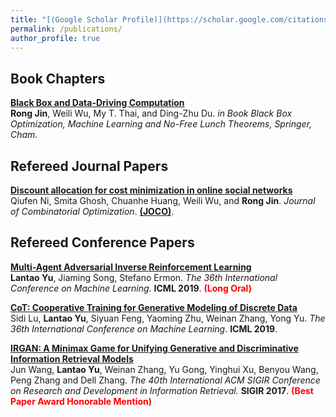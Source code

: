 ```yaml
---
title: "[(Google Scholar Profile)](https://scholar.google.com/citations?user=ONLyEOkAAAAJ&hl=en)"
permalink: /publications/
author_profile: true
---
```

Book Chapters
------
<b>[Black Box and Data-Driving Computation](https://rongjinutd.github.io/publications/bookchapter)</b> <br> 
<b>Rong Jin</b>, Weili Wu, My T. Thai, and Ding-Zhu Du.
<i>in Book Black Box Optimization, Machine Learning and No-Free Lunch Theorems, Springer, Cham</i>.

Refereed Journal Papers
------
<b>[Discount allocation for cost minimization in online social networks](https://rongjinutd.github.io/publications/joco)</b> <br> 
Qiufen Ni, Smita Ghosh, Chuanhe Huang, Weili Wu, and <b>Rong Jin</b>.
<i>Journal of Combinatorial Optimization</i>. [<b>(JOCO)</b>](https://www.springer.com/journal/10878#:~:text=The%20Journal%20of%20Combinatorial%20Optimization,and%20special%20issues%20of%20journals).

Refereed Conference Papers
------
<b>[Multi-Agent Adversarial Inverse Reinforcement Learning](http://lantaoyu.com/publications/MAAIRL)</b> <br> 
<b>Lantao Yu</b>, Jiaming Song, Stefano Ermon.
<i>The 36th International Conference on Machine Learning</i>. <b>ICML 2019</b>. <b><span style="color:red">(Long Oral)</span></b>

<b>[CoT: Cooperative Training for Generative Modeling of Discrete Data](http://lantaoyu.com/publications/CoT)</b> <br>
Sidi Lu, <b>Lantao Yu</b>, Siyuan Feng, Yaoming Zhu, Weinan Zhang, Yong Yu.
<i>The 36th International Conference on Machine Learning</i>. <b>ICML 2019</b>.

<b>[IRGAN: A Minimax Game for Unifying Generative and Discriminative Information Retrieval Models](http://lantaoyu.com/publications/IRGAN)</b><br>
Jun Wang, <b>Lantao Yu</b>, Weinan Zhang, Yu Gong, Yinghui Xu, Benyou Wang, Peng Zhang and Dell Zhang.
<i>The 40th International ACM SIGIR Conference on Research and Development in Information Retrieval.</i> <b>SIGIR 2017</b>. <b><span style="color:red">(Best Paper Award Honorable Mention)</span></b>
